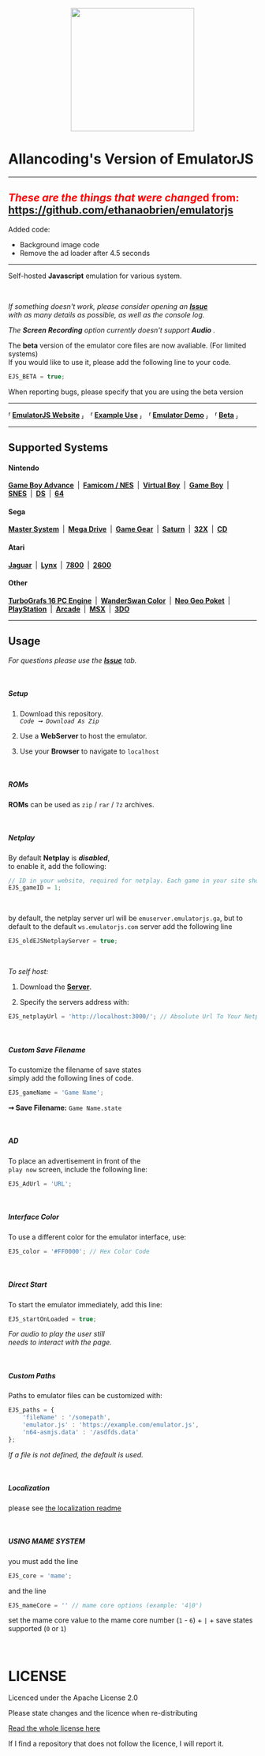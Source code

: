 <p align="center">
<img src="https://user-images.githubusercontent.com/74841470/155255251-0a0840ee-51d7-4f9e-878b-1be287d9a984.png" width="250">
</p>

# Allancoding's Version of EmulatorJS

---
## <span style="color: red;">*These are the things that were change*d from: https://github.com/ethanaobrien/emulatorjs</span>

Added code:

- Background image code
- Remove the ad loader after 4.5 seconds

---

</div>
   
Self-hosted **Javascript** emulation for various system.

<br>

*If something doesn't work, please consider opening an* ***[Issue]*** <br>
*with as many details as possible, as well as the console log.*

*The* ***Screen Recording*** *option currently doesn't support* ***Audio*** *.*

The **beta** version of the emulator core files are now avaliable. (For limited systems) <br>
If you would like to use it, please add the following line to your code.

```js
EJS_BETA = true;
```

When reporting bugs, please specify that you are using the beta version

---

**⸢ [EmulatorJS Website] ⸥ ⸢ [Example Use] ⸥ ⸢ [Emulator Demo] ⸥ ⸢ [Beta] ⸥**

---

## Supported Systems

#### Nintendo

**[Game Boy Advance][Nintendo Game Boy Advance]** | **[Famicom / NES][NES / Famicom]** | **[Virtual Boy][Virtual Boy]** | **[Game Boy][Nintendo Game Boy]** | **[SNES]** | **[DS][Nintendo DS]** | **[64][Nintendo 64]**

#### Sega
**[Master System][Sega Master System]** | **[Mega Drive][Sega Mega Drive]** | **[Game Gear][Sega Game Gear]** | **[Saturn][Sega Saturn]** | **[32X][Sega 32X]** | **[CD][Sega CD]**

#### Atari

**[Jaguar][Atari Jaguar]** | **[Lynx][Atari Lynx]** | **[7800][Atari 7800]** | **[2600][Atari 2600]**

#### Other

**[TurboGrafs 16 PC Engine][TurboGrafs-16 / PC Engine]** | **[WanderSwan Color][WanderSwan / Color]** | **[Neo Geo Poket][Neo Geo Poket]** | **[PlayStation]** | **[Arcade]** | **[MSX]** | **[3DO]**

---


## Usage

*For questions please use the* ***[Issue]*** *tab.*

<br>

##### Setup

1. Download this repository.<br>
    *`Code ➞ Download As Zip`*

2. Use a **WebServer** to host the emulator.

3. Use your **Browser** to navigate to `localhost`

<br>

##### ROMs

**ROMs** can be used as `zip` / `rar` / `7z` archives.

<br>

##### Netplay

By default **Netplay** is ***disabled***, <br>
to enable it, add the following:

```js
// ID in your website, required for netplay. Each game in your site should have a different ID
EJS_gameID = 1;
```

<br>

by default, the netplay server url will be `emuserver.emulatorjs.ga`, but to default to the default `ws.emulatorjs.com` server add the following line

```js
EJS_oldEJSNetplayServer = true;
```

<br>

*To self host:*

1. Download the **[Server]**.

2. Specify the servers address with:

```js
EJS_netplayUrl = 'http://localhost:3000/'; // Absolute Url To Your Netplay Server
```

<br>

##### Custom Save Filename

To customize the filename of save states <br>
simply add the following lines of code.

```js
EJS_gameName = 'Game Name';
```

**➞ Save Filename:** `Game Name.state`

<br>

##### AD

To place an advertisement in front of the <br>
`play now` screen, include the following line:

```js
EJS_AdUrl = 'URL';
```

<br>

##### Interface Color

To use a different color for the emulator interface, use:

```js
EJS_color = '#FF0000'; // Hex Color Code
```

<br>

##### Direct Start

To start the emulator immediately, add this line:

```js
EJS_startOnLoaded = true;
```

*For audio to play the user still* <br>
*needs to interact with the page.*

<br>

##### Custom Paths

Paths to emulator files can be customized with:

```js
EJS_paths = {
    'fileName' : '/somepath',
    'emulator.js' : 'https://example.com/emulator.js',
    'n64-asmjs.data' : '/asdfds.data'
};
```

*If a file is not defined, the default is used.*

<br>

##### Localization

please see [the localization readme]

<br>

##### USING MAME SYSTEM

you must add the line

```js
EJS_core = 'mame';
```

and the line

```js
EJS_mameCore = '' // mame core options (example: '4|0')
```
set the mame core value to the mame core number (`1` - `6`) + `|` + save states supported (`0` or `1`)

<br>

# LICENSE

Licenced under the Apache License 2.0

Please state changes and the licence when re-distributing

[Read the whole license here]

If I find a repository that does not follow the licence, I will report it.


<!----------------------------------------------------------------------------->

[EmulatorJS Website]: https://emulatorjs.ga/
[Example Use]: https://coldcast.org/games/1/Super-Mario-Bros
[Emulator Demo]: https://emulatorjs.ga/demo/
[Beta]: https://emulatorjs.ga/beta/

[Issue]: https://github.com/ethanaobrien/emulatorjs/issues
[This repository]: https://github.com/linuxserver/emulatorjs

[Server]: https://github.com/ethanaobrien/emuserver/releases

[the localization readme]: data/localization/
[Read the whole license here]: LICENSE

[NES / Famicom]: docs/NES-Famicom.md
[SNES]: docs/SNES.md
[Nintendo 64]: docs/Nintendo%2064.md
[Nintendo Game Boy]: docs/Nintendo%20Game%20Boy.md
[Nintendo Game Boy Advance]: docs/Nintendo%20Game%20Boy%20Advance.md
[Nintendo DS]: docs/Nintendo%20DS.md
[PlayStation]: docs/PlayStation.md
[Virtual Boy]: docs/Virtual%20Boy.md
[Sega Mega Drive]: docs/Sega%20Mega%20Drive.md
[Sega Master System]: docs/Sega%20Master%20System.md
[Sega CD]: docs/Sega%20CD.md
[Atari Lynx]: docs/Atari%20Lynx.md
[MSX]: docs/MSX.md
[3DO]: docs/3DO.md
[Sega 32X]: docs/Sega%2032X.md
[Atari Jaguar]: docs/Atari%20Jaguar.md
[Neo Geo Poket]: docs/Neo%20Geo%20Poket.md
[Sega Game Gear]: docs/Sega%20Game%20Gear.md
[Sega Saturn]: docs/Sega%20Saturn.md
[Atari 7800]: docs/Atari%207800.md
[WanderSwan / Color]: docs/WanderSwan-Color.md
[TurboGrafs-16 / PC Engine]: docs/TurboGrafs%2016-PC%20Engine.md
[Arcade]: docs/Arcade.md
[Atari 2600]: docs/Atari%202600.md

